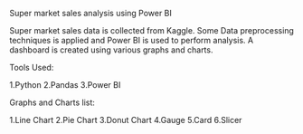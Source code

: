 Super market sales analysis using Power BI

Super market sales data is collected from Kaggle. Some Data preprocessing techniques is applied and Power BI is used to perform analysis. A dashboard is created using various graphs and charts.

Tools Used:

1.Python
2.Pandas
3.Power BI


Graphs and Charts list:

1.Line Chart
2.Pie Chart
3.Donut Chart
4.Gauge
5.Card
6.Slicer
